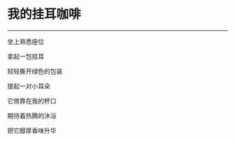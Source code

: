 <!--
 * @Author: 蔡鑫 1058360098@qq.com
 * @Date: 2023-03-17 16:30:24
 * @LastEditors: 蔡鑫 1058360098@qq.com
 * @LastEditTime: 2023-03-22 14:22:24
 * @FilePath: \docsify\docs\articles\poems\p1.md
 * @Description: 这是默认设置,请设置`customMade`, 打开koroFileHeader查看配置 进行设置: https://github.com/OBKoro1/koro1FileHeader/wiki/%E9%85%8D%E7%BD%AE
-->
# 我的挂耳咖啡
---

坐上熟悉座位

拿起一包挂耳

轻轻撕开绿色的包装

提起一对小耳朵

它倚靠在我的杯口

期待着热腾的沐浴

把它醇厚香味升华